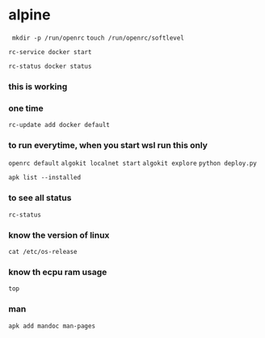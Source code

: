 # alpine



` mkdir -p /run/openrc`
`touch /run/openrc/softlevel`

`rc-service docker start`

`rc-status docker status`

### this is working

### one time

`rc-update add docker default`

### to run everytime, when you start wsl run this only
`openrc default`
`algokit localnet start`
`algokit explore`
`python deploy.py`

`apk list --installed`


### to see all status

`rc-status`


### know the version of linux
`cat /etc/os-release`

### know th ecpu ram usage
`top`


### man
`apk add mandoc man-pages`
